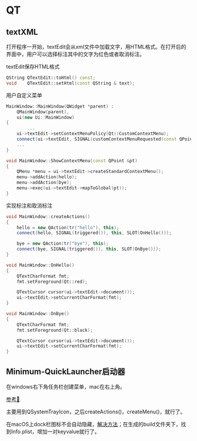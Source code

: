 # QT

## textXML
打开程序一开始，textEdit会从xml文件中加载文字，用HTML格式。在打开后的界面中，用户可以选择标注其中的文字为红色或者取消标注。

textEdit保存HTML格式

```cpp
QString QTextEdit::toHtml() const;
void    QTextEdit::setHtml(const QString & text);
```

用户自定义菜单

```cpp
MainWindow::MainWindow(QWidget *parent) :
    QMainWindow(parent),
    ui(new Ui::MainWindow)
{
		...
    ui->textEdit->setContextMenuPolicy(Qt::CustomContextMenu);
    connect(ui->textEdit, SIGNAL(customContextMenuRequested(const QPoint &)), this, SLOT(ShowContextMenu(const QPoint &)));
    ...
}

void MainWindow::ShowContextMenu(const QPoint &pt)
{
    QMenu *menu = ui->textEdit->createStandardContextMenu();
    menu->addAction(hello);
    menu->addAction(bye);
    menu->exec(ui->textEdit->mapToGlobal(pt));
}
```

实现标注和取消标注

```cpp
void MainWindow::createActions()
{
    hello = new QAction(tr("hello"), this);
    connect(hello, SIGNAL(triggered()), this, SLOT(OnHello()));

    bye = new QAction(tr("bye"), this);
    connect(bye, SIGNAL(triggered()), this, SLOT(OnBye()));
}

void MainWindow::OnHello()
{
    QTextCharFormat fmt;
    fmt.setForeground(Qt::red);

    QTextCursor cursor(ui->textEdit->document());
    ui->textEdit->setCurrentCharFormat(fmt);
}

void MainWindow::OnBye()
{
    QTextCharFormat fmt;
    fmt.setForeground(Qt::black);

    QTextCursor cursor(ui->textEdit->document());
    ui->textEdit->setCurrentCharFormat(fmt);
}
```

## Minimum-QuickLauncher启动器

在windows右下角任务栏创建菜单，mac在右上角。

[参考🔗](https://blog.csdn.net/zhuyunfei/article/details/51433822)

主要用到QSystemTrayIcon，之后createActions()，createMenu()，就行了。

在macOS上dock栏图标不会自动隐藏，[解决方法](https://stackoverflow.com/questions/4718668/qt-c-on-mac-how-do-i-hide-my-dock-icon)；在生成的build文件夹下，找到Info.plist，增加一对keyvalue就行了。